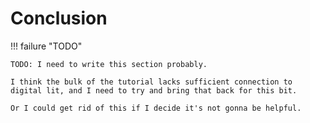 # Conclusion

!!! failure "TODO"

    TODO: I need to write this section probably.

    I think the bulk of the tutorial lacks sufficient connection to digital lit, and I need to try and bring that back for this bit.

    Or I could get rid of this if I decide it's not gonna be helpful.
